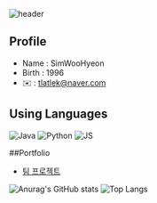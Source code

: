 ![header](https://capsule-render.vercel.app/api?type=rounded&height=150&color=gradient&text=%20welcome%20to%20visit)
## Profile                 
- Name : SimWooHyeon
- Birth : 1996
- ✉️ : tlatlek@naver.com

## Using Languages
![Java](https://github.com/simwh123/simwh123/assets/160683556/5a1472f0-403c-4813-9200-f585b70e3e13)
![Python](https://github.com/simwh123/simwh123/assets/160683556/801d1dcb-7f24-4bd6-a658-e740c1dd33fa)
![JS](https://github.com/simwh123/simwh123/assets/160683556/e09ed6bc-af50-4468-83b3-e83cf434f3ca)

##Portfolio
- [팀 프로젝트](https://github.com/PUK-Java/PUK-Groupware)

![Anurag's GitHub stats](https://github-readme-stats.vercel.app/api?username=simwh123&show_icons=true&theme=radical)
![Top Langs](https://github-readme-stats.vercel.app/api/top-langs/?username=simwh123&layout=compact)

